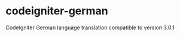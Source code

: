 codeigniter-german
==================

CodeIgniter German language translation compatible to version 3.0.1